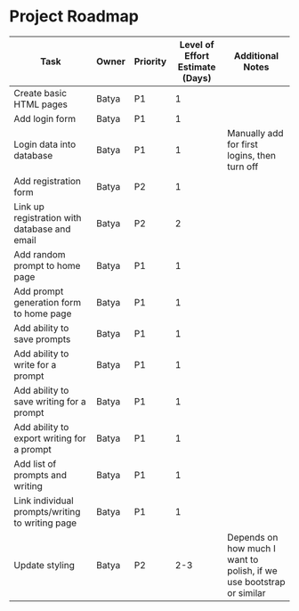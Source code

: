 # Project Roadmap
| Task        | Owner       | Priority | Level of Effort Estimate (Days) | Additional Notes                    |
| ----------- | ----------- | -------- | ------------------------------- | ----------------------------------- |
| Create basic HTML pages | Batya | P1 | 1 |  |
| Add login form  | Batya | P1 | 1  |  |
| Login data into database  | Batya | P1 | 1 | Manually add for first logins, then turn off |
| Add registration form  | Batya | P2 | 1  |  |
| Link up registration with database and email | Batya| P2 | 2 | |
| Add random prompt to home page | Batya | P1 | 1 | |
| Add prompt generation form to home page | Batya | P1 | 1 | |
| Add ability to save prompts | Batya | P1 | 1 | |
| Add ability to write for a prompt | Batya | P1 | 1 | |
| Add ability to save writing for a prompt | Batya | P1 | 1 | |
| Add ability to export writing for a prompt | Batya | P1 | 1 | |
| Add list of prompts and writing | Batya | P1 | 1 | |
| Link individual prompts/writing to writing page | Batya | P1 | 1 | |
| Update styling | Batya | P2 | 2-3 | Depends on how much I want to polish, if we use bootstrap or similar |
